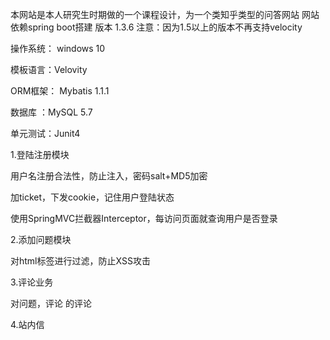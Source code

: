 本网站是本人研究生时期做的一个课程设计，为一个类知乎类型的问答网站
网站依赖spring boot搭建  版本 1.3.6  注意：因为1.5以上的版本不再支持velocity

操作系统： windows 10

模板语言：Velovity

ORM框架： Mybatis 1.1.1

数据库 ：MySQL 5.7

单元测试：Junit4

1.登陆注册模块

用户名注册合法性，防止注入，密码salt+MD5加密

加ticket，下发cookie，记住用户登陆状态

使用SpringMVC拦截器Interceptor，每访问页面就查询用户是否登录

2.添加问题模块

对html标签进行过滤，防止XSS攻击 

3.评论业务

对问题，评论 的评论

4.站内信
